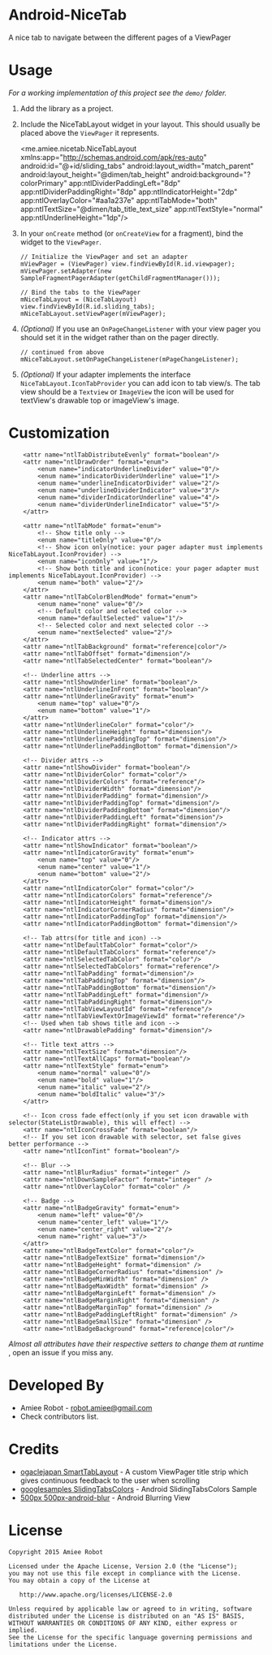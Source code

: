 # Android-NiceTab
A nice tab to navigate between the different pages of a ViewPager

# Usage

*For a working implementation of this project see the `demo/` folder.*

  1. Add the library as a project.

  2. Include the NiceTabLayout widget in your layout. This should usually be placed
     above the `ViewPager` it represents.

        <me.amiee.nicetab.NiceTabLayout
            xmlns:app="http://schemas.android.com/apk/res-auto"
            android:id="@+id/sliding_tabs"
            android:layout_width="match_parent"
            android:layout_height="@dimen/tab_height"
            android:background="?colorPrimary"
            app:ntlDividerPaddingLeft="8dp"
            app:ntlDividerPaddingRight="8dp"
            app:ntlIndicatorHeight="2dp"
            app:ntlOverlayColor="#aa1a237e"
            app:ntlTabMode="both"
            app:ntlTextSize="@dimen/tab_title_text_size"
            app:ntlTextStyle="normal"
            app:ntlUnderlineHeight="1dp"/>

  3. In your `onCreate` method (or `onCreateView` for a fragment), bind the
     widget to the `ViewPager`.

         // Initialize the ViewPager and set an adapter
         mViewPager = (ViewPager) view.findViewById(R.id.viewpager);
         mViewPager.setAdapter(new SampleFragmentPagerAdapter(getChildFragmentManager()));

         // Bind the tabs to the ViewPager
         mNiceTabLayout = (NiceTabLayout) view.findViewById(R.id.sliding_tabs);
         mNiceTabLayout.setViewPager(mViewPager);

  4. *(Optional)* If you use an `OnPageChangeListener` with your view pager
     you should set it in the widget rather than on the pager directly.

         // continued from above
         mNiceTabLayout.setOnPageChangeListener(mPageChangeListener);

  5. *(Optional)* If your adapter implements the interface `NiceTabLayout.IconTabProvider` you can add icon to tab view/s.
     The tab view should be a `Textview` or `ImageView` the icon will be used for textView's drawable top or
     imageView's image.

# Customization

        <attr name="ntlTabDistributeEvenly" format="boolean"/>
        <attr name="ntlDrawOrder" format="enum">
            <enum name="indicatorUnderlineDivider" value="0"/>
            <enum name="indicatorDividerUnderline" value="1"/>
            <enum name="underlineIndicatorDivider" value="2"/>
            <enum name="underlineDividerIndicator" value="3"/>
            <enum name="dividerIndicatorUnderline" value="4"/>
            <enum name="dividerUnderlineIndicator" value="5"/>
        </attr>

        <attr name="ntlTabMode" format="enum">
            <!-- Show title only -->
            <enum name="titleOnly" value="0"/>
            <!-- Show icon only(notice: your pager adapter must implements NiceTabLayout.IconProvider) -->
            <enum name="iconOnly" value="1"/>
            <!-- Show both title and icon(notice: your pager adapter must implements NiceTabLayout.IconProvider) -->
            <enum name="both" value="2"/>
        </attr>
        <attr name="ntlTabColorBlendMode" format="enum">
            <enum name="none" value="0"/>
            <!-- Default color and selected color -->
            <enum name="defaultSelected" value="1"/>
            <!-- Selected color and next selected color -->
            <enum name="nextSelected" value="2"/>
        </attr>
        <attr name="ntlTabBackground" format="reference|color"/>
        <attr name="ntlTabOffset" format="dimension"/>
        <attr name="ntlTabSelectedCenter" format="boolean"/>

        <!-- Underline attrs -->
        <attr name="ntlShowUnderline" format="boolean"/>
        <attr name="ntlUnderlineInFront" format="boolean"/>
        <attr name="ntlUnderlineGravity" format="enum">
            <enum name="top" value="0"/>
            <enum name="bottom" value="1"/>
        </attr>
        <attr name="ntlUnderlineColor" format="color"/>
        <attr name="ntlUnderlineHeight" format="dimension"/>
        <attr name="ntlUnderlinePaddingTop" format="dimension"/>
        <attr name="ntlUnderlinePaddingBottom" format="dimension"/>

        <!-- Divider attrs -->
        <attr name="ntlShowDivider" format="boolean"/>
        <attr name="ntlDividerColor" format="color"/>
        <attr name="ntlDividerColors" format="reference"/>
        <attr name="ntlDividerWidth" format="dimension"/>
        <attr name="ntlDividerPadding" format="dimension"/>
        <attr name="ntlDividerPaddingTop" format="dimension"/>
        <attr name="ntlDividerPaddingBottom" format="dimension"/>
        <attr name="ntlDividerPaddingLeft" format="dimension"/>
        <attr name="ntlDividerPaddingRight" format="dimension"/>

        <!-- Indicator attrs -->
        <attr name="ntlShowIndicator" format="boolean"/>
        <attr name="ntlIndicatorGravity" format="enum">
            <enum name="top" value="0"/>
            <enum name="center" value="1"/>
            <enum name="bottom" value="2"/>
        </attr>
        <attr name="ntlIndicatorColor" format="color"/>
        <attr name="ntlIndicatorColors" format="reference"/>
        <attr name="ntlIndicatorHeight" format="dimension"/>
        <attr name="ntlIndicatorCornerRadius" format="dimension"/>
        <attr name="ntlIndicatorPaddingTop" format="dimension"/>
        <attr name="ntlIndicatorPaddingBottom" format="dimension"/>

        <!-- Tab attrs(for title and icon) -->
        <attr name="ntlDefaultTabColor" format="color"/>
        <attr name="ntlDefaultTabColors" format="reference"/>
        <attr name="ntlSelectedTabColor" format="color"/>
        <attr name="ntlSelectedTabColors" format="reference"/>
        <attr name="ntlTabPadding" format="dimension"/>
        <attr name="ntlTabPaddingTop" format="dimension"/>
        <attr name="ntlTabPaddingBottom" format="dimension"/>
        <attr name="ntlTabPaddingLeft" format="dimension"/>
        <attr name="ntlTabPaddingRight" format="dimension"/>
        <attr name="ntlTabViewLayoutId" format="reference"/>
        <attr name="ntlTabViewTextOrImageViewId" format="reference"/>
        <!-- Used when tab shows title and icon -->
        <attr name="ntlDrawablePadding" format="dimension"/>

        <!-- Title text attrs -->
        <attr name="ntlTextSize" format="dimension"/>
        <attr name="ntlTextAllCaps" format="boolean"/>
        <attr name="ntlTextStyle" format="enum">
            <enum name="normal" value="0"/>
            <enum name="bold" value="1"/>
            <enum name="italic" value="2"/>
            <enum name="boldItalic" value="3"/>
        </attr>

        <!-- Icon cross fade effect(only if you set icon drawable with selector(StateListDrawable), this will effect) -->
        <attr name="ntlIconCrossFade" format="boolean"/>
        <!-- If you set icon drawable with selector, set false gives better performance -->
        <attr name="ntlIconTint" format="boolean"/>

        <!-- Blur -->
        <attr name="ntlBlurRadius" format="integer" />
        <attr name="ntlDownSampleFactor" format="integer" />
        <attr name="ntlOverlayColor" format="color" />

        <!-- Badge -->
        <attr name="ntlBadgeGravity" format="enum">
            <enum name="left" value="0"/>
            <enum name="center_left" value="1"/>
            <enum name="center_right" value="2"/>
            <enum name="right" value="3"/>
        </attr>
        <attr name="ntlBadgeTextColor" format="color"/>
        <attr name="ntlBadgeTextSize" format="dimension"/>
        <attr name="ntlBadgeHeight" format="dimension" />
        <attr name="ntlBadgeCornerRadius" format="dimension" />
        <attr name="ntlBadgeMinWidth" format="dimension" />
        <attr name="ntlBadgeMaxWidth" format="dimension" />
        <attr name="ntlBadgeMarginLeft" format="dimension" />
        <attr name="ntlBadgeMarginRight" format="dimension" />
        <attr name="ntlBadgeMarginTop" format="dimension" />
        <attr name="ntlBadgePaddingLeftRight" format="dimension" />
        <attr name="ntlBadgeSmallSize" format="dimension" />
        <attr name="ntlBadgeBackground" format="reference|color"/>


*Almost all attributes have their respective setters to change them at runtime* , open an issue if you miss any.

# Developed By

 * Amiee Robot - <robot.amiee@gmail.com>
 * Check contributors list.

# Credits

 * [ogaclejapan SmartTabLayout](https://github.com/ogaclejapan/SmartTabLayout) - A custom ViewPager title strip which gives continuous feedback to the user when scrolling
 * [googlesamples SlidingTabsColors](https://github.com/googlesamples/android-SlidingTabsColors) - Android SlidingTabsColors Sample
 * [500px 500px-android-blur](https://github.com/500px/500px-android-blur) - Android Blurring View

# License

    Copyright 2015 Amiee Robot

    Licensed under the Apache License, Version 2.0 (the "License");
    you may not use this file except in compliance with the License.
    You may obtain a copy of the License at

       http://www.apache.org/licenses/LICENSE-2.0

    Unless required by applicable law or agreed to in writing, software
    distributed under the License is distributed on an "AS IS" BASIS,
    WITHOUT WARRANTIES OR CONDITIONS OF ANY KIND, either express or implied.
    See the License for the specific language governing permissions and
    limitations under the License.
